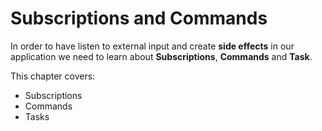 # Subscriptions and Commands

In order to have listen to external input and create __side effects__ in our application we need to learn about __Subscriptions__, __Commands__ and __Task__.

This chapter covers:

- Subscriptions
- Commands
- Tasks